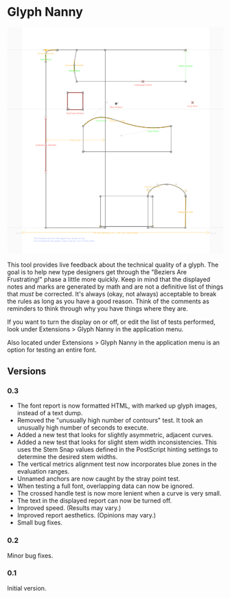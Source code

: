 # Glyph Nanny

![Screen Shot](screenshot.png "Screen Shot")

This tool provides live feedback about the technical quality of a glyph. The goal is to help new type designers get through the "Beziers Are Frustrating!" phase a little more quickly. Keep in mind that the displayed notes and marks are generated by math and are not a definitive list of things that *must* be corrected. It's always (okay, not always) acceptable to break the rules as long as you have a good reason. Think of the comments as reminders to think through why you have things where they are.

If you want to turn the display on or off, or edit the list of tests performed, look under Extensions > Glyph Nanny in the application menu.

Also located under Extensions > Glyph Nanny in the application menu is an option for testing an entire font.

## Versions

### 0.3

- The font report is now formatted HTML, with marked up glyph images, instead of a text dump.
- Removed the "unusually high number of contours" test. It took an unusually high number of seconds to execute.
- Added a new test that looks for slightly asymmetric, adjacent curves.
- Added a new test that looks for slight stem width inconsistencies. This uses the Stem Snap values defined in the PostScript hinting settings to determine the desired stem widths.
- The vertical metrics alignment test now incorporates blue zones in the evaluation ranges.
- Unnamed anchors are now caught by the stray point test.
- When testing a full font, overlapping data can now be ignored.
- The crossed handle test is now more lenient when a curve is very small.
- The text in the displayed report can now be turned off.
- Improved speed. (Results may vary.)
- Improved report aesthetics. (Opinions may vary.)
- Small bug fixes.

### 0.2

Minor bug fixes.

### 0.1

Initial version.